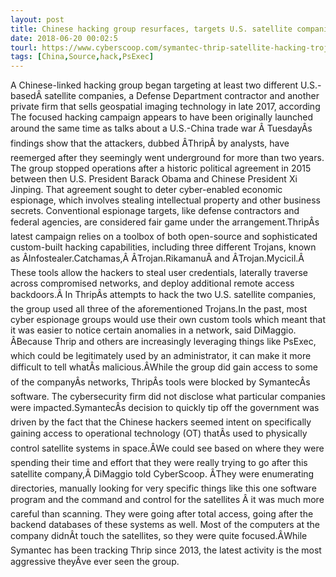 ```yaml
---
layout: post
title: Chinese hacking group resurfaces, targets U.S. satellite companies and systems
date: 2018-06-20 00:02:5
tourl: https://www.cyberscoop.com/symantec-thrip-satellite-hacking-trojans/?category_news=technology
tags: [China,Source,hack,PsExec]
---
```

A Chinese-linked hacking group began targeting at least two different U.S.-basedÂ satellite companies, a Defense Department contractor and another private firm that sells geospatial imaging technology in late 2017, according The focused hacking campaign appears to have been originally launched around the same time as talks about a U.S.-China trade war Â TuesdayÂs findings show that the attackers, dubbed ÂThripÂ by analysts, have reemerged after they seemingly went underground for more than two years. The group stopped operations after a historic political agreement in 2015 between then U.S. President Barack Obama and Chinese President Xi Jinping. That agreement sought to deter cyber-enabled economic espionage, which involves stealing intellectual property and other business secrets. Conventional espionage targets, like defense contractors and federal agencies, are considered fair game under the arrangement.ThripÂs latest campaign relies on a toolbox of both open-source and sophisticated custom-built hacking capabilities, including three different Trojans, known as ÂInfostealer.Catchamas,Â ÂTrojan.RikamanuÂ and ÂTrojan.Mycicil.Â These tools allow the hackers to steal user credentials, laterally traverse across compromised networks, and deploy additional remote access backdoors.Â In ThripÂs attempts to hack the two U.S. satellite companies, the group used all three of the aforementioned Trojans.In the past, most cyber espionage groups would use their own custom tools which meant that it was easier to notice certain anomalies in a network, said DiMaggio. ÂBecause Thrip and others are increasingly leveraging things like PsExec, which could be legitimately used by an administrator, it can make it more difficult to tell whatÂs malicious.ÂWhile the group did gain access to some of the companyÂs networks, ThripÂs tools were blocked by SymantecÂs software. The cybersecurity firm did not disclose what particular companies were impacted.SymantecÂs decision to quickly tip off the government was driven by the fact that the Chinese hackers seemed intent on specifically gaining access to operational technology (OT) thatÂs used to physically control satellite systems in space.ÂWe could see based on where they were spending their time and effort that they were really trying to go after this satellite company,Â DiMaggio told CyberScoop. ÂThey were enumerating directories, manually looking for very specific things like this one software program and the command and control for the satellites Â it was much more careful than scanning. They were going after total access, going after the backend databases of these systems as well. Most of the computers at the company didnÂt touch the satellites, so they were quite focused.ÂWhile Symantec has been tracking Thrip since 2013, the latest activity is the most aggressive theyÂve ever seen the group.